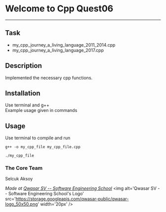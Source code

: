 # Welcome to Cpp Quest06
***

## Task
- my_cpp_journey_a_living_language_2011_2014.cpp
- my_cpp_journey_a_living_language_2017.cpp

## Description
Implemented the necessary cpp functions.

## Installation
Use terminal and g++
<br/>
Example usage given in commands

## Usage
Use terminal to compile and run
```
g++ -o my_cpp_file my_cpp_file.cpp

./my_cpp_file
```

### The Core Team
Selcuk Aksoy


<span><i>Made at <a href='https://qwasar.io'>Qwasar SV -- Software Engineering School</a></i></span>
<span><img alt='Qwasar SV -- Software Engineering School's Logo' src='https://storage.googleapis.com/qwasar-public/qwasar-logo_50x50.png' width='20px' /></span>
